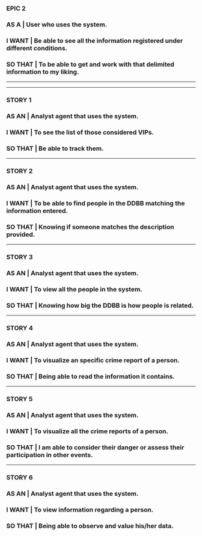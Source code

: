 ### **EPIC 2**

### **AS A** | User who uses the system.
 
### **I WANT** | Be able to see all the information registered under different conditions.

### **SO THAT** | To be able to get and work with that delimited information to my liking.

   --------------------------------------------------------------------------------
   --------------------------------------------------------------------------------

### **STORY 1**

### **AS AN** | Analyst agent that uses the system.
 
### **I WANT** | To see the list of those considered VIPs.

### **SO THAT** | Be able to track them.

   --------------------------------------------------------------------------------

### **STORY 2**

### **AS AN** | Analyst agent that uses the system.
 
### **I WANT** | To be able to find people in the DDBB matching the information entered.

### **SO THAT** | Knowing if someone matches the description provided.

   --------------------------------------------------------------------------------

### **STORY 3**

### **AS AN** | Analyst agent that uses the system.
 
### **I WANT** | To view all the people in the system.

### **SO THAT** | Knowing how big the DDBB is how people is related.

   --------------------------------------------------------------------------------

### **STORY 4**

### **AS AN** | Analyst agent that uses the system.
 
### **I WANT** | To visualize  an specific crime report of a person.

### **SO THAT** | Being able to read the information it contains.

   --------------------------------------------------------------------------------

### **STORY 5**

### **AS AN** | Analyst agent that uses the system.
 
### **I WANT** | To visualize all the crime reports of a person.

### **SO THAT** | I am able to consider their danger or assess their participation in other events.

   --------------------------------------------------------------------------------
   
### **STORY 6**

### **AS AN** | Analyst agent that uses the system.
 
### **I WANT** | To view information regarding a person.

### **SO THAT** | Being able to observe and value his/her data.
